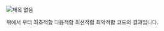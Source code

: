 ![제목 없음](https://user-images.githubusercontent.com/62733753/83836383-381d4d00-a72e-11ea-8b47-716fce248d73.jpg)

위에서 부터 최초적합 다음적합 최선적합 최악적합 코드의 결과입니다.